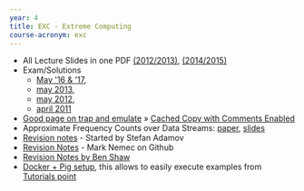 ```yaml
---
year: 4
title: EXC - Extreme Computing
course-acronym: exc
---
```


- All Lecture Slides in one PDF [(2012/2013)](https://drive.google.com/open?id=0B1Bl0XqNwHffcFRkRzRpVTdlNkE&authuser=0), [(2014/2015)](https://drive.google.com/open?id=0B1Bl0XqNwHffWmtNMUJPNGlNV3c&authuser=0)
- Exam/Solutions
  - [May '16 & '17](/drive?next=1PjhZN0l4XYvxQezcBiX79OjhT8TENUj_Ce8CISYsZ7s/edit?usp=sharing),
  - [may 2013](/drive?next=1IZ_NDo6B4D9Dov9R0mIPACidyE0tGsv1Jvpgg7nvMMo),
  - [may 2012](/drive?next=1zd0M5vVnMsE4WiCezqlpaoZVEhTl90dOJt8nc8tbD9E/edit?usp=sharing),
  - [april 2011](/drive?next=12B_AbFo9PZ0Q27f4CTL8NZirJ-vEkhxht-izFwjDqLA/edit?usp=sharing)
- [Good page on trap and emulate](http://www.cs.nyu.edu/~mwalfish/classes/ut/s10-cs372h/lectures/l27.txt) » [Cached Copy with Comments Enabled](https://drive.google.com/file/d/0B5p-Ruo7uA87LTR3QzFJaTVtQzg/view?usp=sharing)
- Approximate Frequency Counts over Data Streams: [paper](http://www.vldb.org/conf/2002/S10P03.pdf), [slides](http://www.cse.ust.hk/vldb2002/VLDB2002-proceedings/slides/S10P03slides.pdf)
- [Revision notes](https://docs.google.com/document/d/15kjOb_2WWnClMvEErnytvo7m3uQ7JAXXO3e4ameI9u4/edit) - Started by Stefan Adamov
- [Revision Notes](https://github.com/mrknmc/edi-notes/tree/master/ug4/exc) - Mark Nemec on Github
- [Revision Notes by Ben Shaw](https://github.com/benshaaw/revision/tree/master/EXC)
- [Docker + Pig setup](https://hub.docker.com/r/visgean/baked-pig), this allows to easily execute examples from [Tutorials point](https://www.tutorialspoint.com/apache_pig/apache_pig_join_operator.htm)
